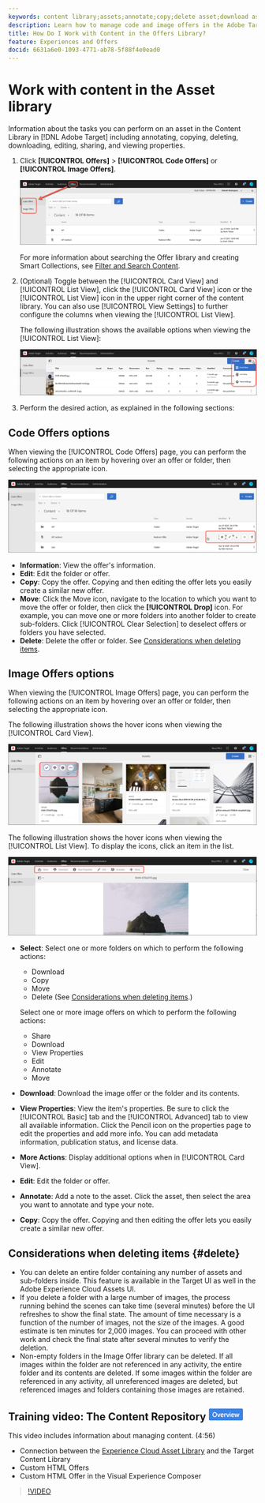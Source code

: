 ```yaml
---
keywords: content library;assets;annotate;copy;delete asset;download asset;edit content;share card;view content properties
description: Learn how to manage code and image offers in the Adobe Target Offers library. Learn how to view an offer's details and how to edit, copy, move, or delete offers.
title: How Do I Work with Content in the Offers Library?
feature: Experiences and Offers
docid: 6631a6e0-1093-4771-ab78-5f88f4e0ead0
---
```


# Work with content in the Asset library

Information about the tasks you can perform on an asset in the Content Library in [!DNL Adobe Target] including annotating, copying, deleting, downloading, editing, sharing, and viewing properties.

1. Click **[!UICONTROL Offers]** > **[!UICONTROL Code Offers]** or **[!UICONTROL Image Offers]**.

   ![Code Offers and Image Offers tabs](/help/c-experiences/c-manage-content/assets/offers-both.png)

   For more information about searching the Offer library and creating Smart Collections, see [Filter and Search Content](/help/c-experiences/c-manage-content/filter-and-search-content.md#concept_3B59B8F025BF4CEA82ECC5199D365276). 

1. (Optional) Toggle between the [!UICONTROL Card View] and [!UICONTROL List View], click the [!UICONTROL Card View] icon or the [!UICONTROL List View] icon in the upper right corner of the content library. You can also use [!UICONTROL View Settings] to further configure the columns when viewing the [!UICONTROL List View]. 

   The following illustration shows the available options when viewing the [!UICONTROL List View]:

   ![List View options](/help/c-experiences/c-manage-content/assets/view-settings-options.png)

1. Perform the desired action, as explained in the following sections:

## Code Offers options

When viewing the [!UICONTROL Code Offers] page, you can perform the following actions on an item by hovering over an offer or folder, then selecting the appropriate icon.

![Hover icons on Code Offers tab](/help/c-experiences/c-manage-content/assets/code-offers-hover-icons.png)

* **Information**: View the offer's information.
* **Edit**: Edit the folder or offer.
* **Copy**: Copy the offer. Copying and then editing the offer lets you easily create a similar new offer.
* **Move**: Click the Move icon, navigate to the location to which you want to move the offer or folder, then click the **[!UICONTROL Drop]** icon. For example, you can move one or more folders into another folder to create sub-folders. Click [!UICONTROL Clear Selection] to deselect offers or folders you have selected.
* **Delete**: Delete the offer or folder. See [Considerations when deleting items](#delete).

## Image Offers options

When viewing the [!UICONTROL Image Offers] page, you can perform the following actions on an item by hovering over an offer or folder, then selecting the appropriate icon.

The following illustration shows the hover icons when viewing the [!UICONTROL Card View].

![Hover icons on the Image Offers tab when in Card View](/help/c-experiences/c-manage-content/assets/image-offers-hover-icons.png)

The following illustration shows the hover icons when viewing the [!UICONTROL List View]. To display the icons, click an item in the list.

![Hover icons on the Image Offers tab when in List View](/help/c-experiences/c-manage-content/assets/list-view-hover.png)

* **Select**: Select one or more folders on which to perform the following actions:

  * Download
  * Copy
  * Move
  * Delete (See [Considerations when deleting items](#delete).)

  Select one or more image offers on which to perform the following actions:

  * Share
  * Download
  * View Properties
  * Edit
  * Annotate
  * Move

* **Download**: Download the image offer or the folder and its contents.
* **View Properties**: View the item's properties. Be sure to click the [!UICONTROL Basic] tab and the [!UICONTROL Advanced] tab to view all available information. Click the Pencil icon on the properties page to edit the properties and add more info. You can add metadata information, publication status, and license data.
* **More Actions**: Display additional options when in [!UICONTROL Card View].
* **Edit**: Edit the folder or offer.
* **Annotate**: Add a note to the asset. Click the asset, then select the area you want to annotate and type your note.
* **Copy**: Copy the offer. Copying and then editing the offer lets you easily create a similar new offer.

## Considerations when deleting items {#delete}

* You can delete an entire folder containing any number of assets and sub-folders inside. This feature is available in the Target UI as well in the Adobe Experience Cloud Assets UI.
* If you delete a folder with a large number of images, the process running behind the scenes can take time (several minutes) before the UI refreshes to show the final state. The amount of time necessary is a function of the number of images, not the size of the images. A good estimate is ten minutes for 2,000 images. You can proceed with other work and check the final state after several minutes to verify the deletion.
* Non-empty folders in the Image Offer library can be deleted. If all images within the folder are not referenced in any activity, the entire folder and its contents are deleted. If some images within the folder are referenced in any activity, all unreferenced images are deleted, but referenced images and folders containing those images are retained.

## Training video: The Content Repository ![Overview badge](/help/assets/overview.png)

This video includes information about managing content. (4:56)

* Connection between the [Experience Cloud Asset Library](https://experienceleague.adobe.com/docs/core-services/interface/assets/creative-cloud.html) and the Target Content Library 
* Custom HTML Offers 
* Custom HTML Offer in the Visual Experience Composer

>[!VIDEO](https://video.tv.adobe.com/v/17387) 